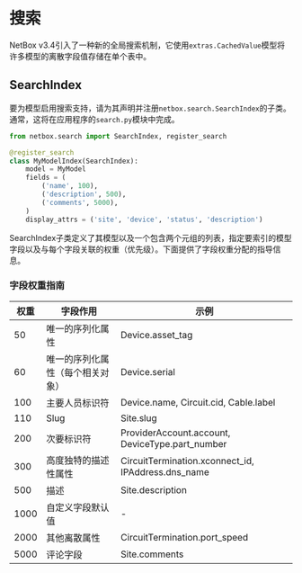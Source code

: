 # 搜索

NetBox v3.4引入了一种新的全局搜索机制，它使用`extras.CachedValue`模型将许多模型的离散字段值存储在单个表中。

## SearchIndex

要为模型启用搜索支持，请为其声明并注册`netbox.search.SearchIndex`的子类。通常，这将在应用程序的`search.py`模块中完成。

```python
from netbox.search import SearchIndex, register_search

@register_search
class MyModelIndex(SearchIndex):
    model = MyModel
    fields = (
        ('name', 100),
        ('description', 500),
        ('comments', 5000),
    )
    display_attrs = ('site', 'device', 'status', 'description')
```

SearchIndex子类定义了其模型以及一个包含两个元组的列表，指定要索引的模型字段以及与每个字段关联的权重（优先级）。下面提供了字段权重分配的指导信息。

### 字段权重指南

| 权重   | 字段作用                                         | 示例                                               |
|--------|--------------------------------------------------|----------------------------------------------------|
| 50     | 唯一的序列化属性                                | Device.asset_tag                                   |
| 60     | 唯一的序列化属性（每个相关对象）                | Device.serial                                      |
| 100    | 主要人员标识符                                  | Device.name, Circuit.cid, Cable.label              |
| 110    | Slug                                             | Site.slug                                          |
| 200    | 次要标识符                                      | ProviderAccount.account, DeviceType.part_number    |
| 300    | 高度独特的描述性属性                            | CircuitTermination.xconnect_id, IPAddress.dns_name |
| 500    | 描述                                             | Site.description                                   |
| 1000   | 自定义字段默认值                               | -                                                  |
| 2000   | 其他离散属性                                   | CircuitTermination.port_speed                      |
| 5000   | 评论字段                                        | Site.comments                                      |
